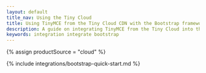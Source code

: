 ```yaml
---
layout: default
title_nav: Using the Tiny Cloud
title: Using TinyMCE from the Tiny Cloud CDN with the Bootstrap framework
description: A guide on integrating TinyMCE from the Tiny Cloud into the Bootstrap framework.
keywords: integration integrate bootstrap
---
```


{% assign productSource = "cloud" %}

{% include integrations/bootstrap-quick-start.md %}
